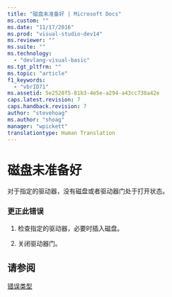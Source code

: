 ```yaml
---
title: "磁盘未准备好 | Microsoft Docs"
ms.custom: ""
ms.date: "11/17/2016"
ms.prod: "visual-studio-dev14"
ms.reviewer: ""
ms.suite: ""
ms.technology: 
  - "devlang-visual-basic"
ms.tgt_pltfrm: ""
ms.topic: "article"
f1_keywords: 
  - "vbrID71"
ms.assetid: 5e2528f5-81b3-4e5e-a294-a43cc738a42e
caps.latest.revision: 7
caps.handback.revision: 7
author: "stevehoag"
ms.author: "shoag"
manager: "wpickett"
translationtype: Human Translation
---
```

# 磁盘未准备好
对于指定的驱动器，没有磁盘或者驱动器门处于打开状态。  
  
### 更正此错误  
  
1.  检查指定的驱动器，必要时插入磁盘。  
  
2.  关闭驱动器门。  
  
## 请参阅  
 [错误类型](../../visual-basic/programming-guide/language-features/error-types.md)